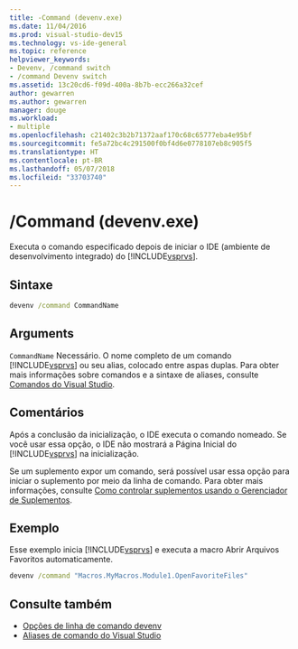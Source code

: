 ```yaml
---
title: -Command (devenv.exe)
ms.date: 11/04/2016
ms.prod: visual-studio-dev15
ms.technology: vs-ide-general
ms.topic: reference
helpviewer_keywords:
- Devenv, /command switch
- /command Devenv switch
ms.assetid: 13c20cd6-f09d-400a-8b7b-ecc266a32cef
author: gewarren
ms.author: gewarren
manager: douge
ms.workload:
- multiple
ms.openlocfilehash: c21402c3b2b71372aaf170c68c65777eba4e95bf
ms.sourcegitcommit: fe5a72bc4c291500f0bf4d6e0778107eb8c905f5
ms.translationtype: HT
ms.contentlocale: pt-BR
ms.lasthandoff: 05/07/2018
ms.locfileid: "33703740"
---
```

# <a name="command-devenvexe"></a>/Command (devenv.exe)
Executa o comando especificado depois de iniciar o IDE (ambiente de desenvolvimento integrado) do [!INCLUDE[vsprvs](../../code-quality/includes/vsprvs_md.md)].

## <a name="syntax"></a>Sintaxe

```cmd
devenv /command CommandName
```

## <a name="arguments"></a>Arguments
 `CommandName` Necessário. O nome completo de um comando [!INCLUDE[vsprvs](../../code-quality/includes/vsprvs_md.md)] ou seu alias, colocado entre aspas duplas. Para obter mais informações sobre comandos e a sintaxe de aliases, consulte [Comandos do Visual Studio](../../ide/reference/visual-studio-commands.md).

## <a name="remarks"></a>Comentários
 Após a conclusão da inicialização, o IDE executa o comando nomeado. Se você usar essa opção, o IDE não mostrará a Página Inicial do [!INCLUDE[vsprvs](../../code-quality/includes/vsprvs_md.md)] na inicialização.

 Se um suplemento expor um comando, será possível usar essa opção para iniciar o suplemento por meio da linha de comando. Para obter mais informações, consulte [Como controlar suplementos usando o Gerenciador de Suplementos](http://msdn.microsoft.com/Library/4f60444a-cb48-4cdb-8df4-941f6419aeeb).

## <a name="example"></a>Exemplo
 Esse exemplo inicia [!INCLUDE[vsprvs](../../code-quality/includes/vsprvs_md.md)] e executa a macro Abrir Arquivos Favoritos automaticamente.

```cmd
devenv /command "Macros.MyMacros.Module1.OpenFavoriteFiles"
```

## <a name="see-also"></a>Consulte também

- [Opções de linha de comando devenv](../../ide/reference/devenv-command-line-switches.md)
- [Aliases de comando do Visual Studio](../../ide/reference/visual-studio-command-aliases.md)